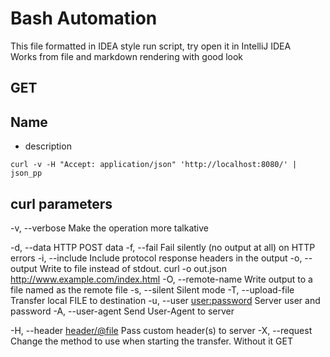 # Bash Automation

This file formatted in IDEA style run script, try open it in IntelliJ IDEA  
Works from file and markdown rendering with good look


GET
----------------------------------------

## Name
- description

```shell
curl -v -H "Accept: application/json" 'http://localhost:8080/' | json_pp
```


## curl parameters
-v, --verbose              Make the operation more talkative

-d, --data <data>          HTTP POST data
-f, --fail                 Fail silently (no output at all) on HTTP errors
-i, --include              Include protocol response headers in the output
-o, --output <file>        Write to file instead of stdout. curl -o out.json http://www.example.com/index.html
-O, --remote-name          Write output to a file named as the remote file
-s, --silent               Silent mode
-T, --upload-file <file>   Transfer local FILE to destination
-u, --user <user:password> Server user and password
-A, --user-agent <name>    Send User-Agent <name> to server

-H, --header <header/@file> Pass custom header(s) to server
-X, --request <method> Change the method to use when starting the transfer. Without it GET